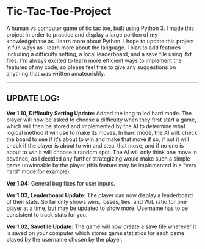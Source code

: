 # Tic-Tac-Toe-Project

A human vs computer game of tic tac toe, built using Python 3. I made this project in order to practice and display 
a large portion of my knowledgebase as I learn more about Python. I hope to update this project in fun ways as I learn
more about the language. I plan to add features including a difficulty setting, a local leaderboard, and a save file 
using .txt files. I'm always excited to learn more efficient ways to implement the features of my code, so please feel 
free to give any suggestions on anything that was written amateurishly.

------
UPDATE LOG:
------

**Ver 1.10, Difficulty Setting Update:**
Added the long toiled hard mode. The player will now be asked to choose a difficulty when they first start a game, which will then be stored and implemented by the AI to determine what logical method it will use to make its moves. In hard mode, the AI will: check the board to see if it's about to win and make that move if so, if not it will check if the player is about to win and steal that move, and if no one is about to win it will choose a random spot. The AI will only think one move in advance, as I decided any further strategizing would make such a simple game unwinnable by the player (this feature may be implemented in a "very hard" mode for example).

**Ver 1.04:**
General bug fixes for user inputs.

**Ver 1.03, Leaderboard Update:**
The player can now display a leaderboard of their stats. So far only shows wins, losses, ties, and W/L ratio for one player at a time, but may be updated to show more. Username has to be consistent to track stats for you.

**Ver 1.02, Savefile Update:**
The game will now create a save file wherever it is saved on your computer which stores game statistics for each game played by the username chosen by the player.
